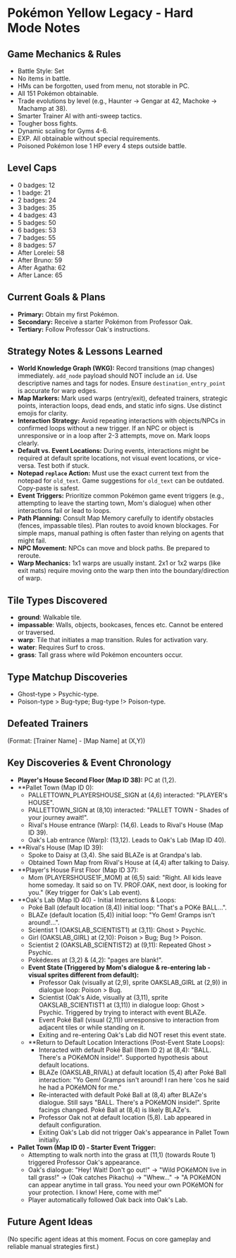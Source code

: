 # Pokémon Yellow Legacy - Hard Mode Notes

## Game Mechanics & Rules
- Battle Style: Set
- No items in battle.
- HMs can be forgotten, used from menu, not storable in PC.
- All 151 Pokémon obtainable.
- Trade evolutions by level (e.g., Haunter -> Gengar at 42, Machoke -> Machamp at 38).
- Smarter Trainer AI with anti-sweep tactics.
- Tougher boss fights.
- Dynamic scaling for Gyms 4-6.
- EXP. All obtainable without special requirements.
- Poisoned Pokémon lose 1 HP every 4 steps outside battle.

## Level Caps
- 0 badges: 12
- 1 badge: 21
- 2 badges: 24
- 3 badges: 35
- 4 badges: 43
- 5 badges: 50
- 6 badges: 53
- 7 badges: 55
- 8 badges: 57
- After Lorelei: 58
- After Bruno: 59
- After Agatha: 62
- After Lance: 65

## Current Goals & Plans
- **Primary:** Obtain my first Pokémon.
- **Secondary:** Receive a starter Pokémon from Professor Oak.
- **Tertiary:** Follow Professor Oak's instructions.

## Strategy Notes & Lessons Learned
- **World Knowledge Graph (WKG):** Record transitions (map changes) immediately. `add_node` payload should NOT include an `id`. Use descriptive names and tags for nodes. Ensure `destination_entry_point` is accurate for warp edges.
- **Map Markers:** Mark used warps (entry/exit), defeated trainers, strategic points, interaction loops, dead ends, and static info signs. Use distinct emojis for clarity.
- **Interaction Strategy:** Avoid repeating interactions with objects/NPCs in confirmed loops without a new trigger. If an NPC or object is unresponsive or in a loop after 2-3 attempts, move on. Mark loops clearly.
- **Default vs. Event Locations:** During events, interactions might be required at default sprite locations, not visual event locations, or vice-versa. Test both if stuck.
- **Notepad `replace` Action:** Must use the exact current text from the notepad for `old_text`. Game suggestions for `old_text` can be outdated. Copy-paste is safest.
- **Event Triggers:** Prioritize common Pokémon game event triggers (e.g., attempting to leave the starting town, Mom's dialogue) when other interactions fail or lead to loops.
- **Path Planning:** Consult Map Memory carefully to identify obstacles (fences, impassable tiles). Plan routes to avoid known blockages. For simple maps, manual pathing is often faster than relying on agents that might fail.
- **NPC Movement:** NPCs can move and block paths. Be prepared to reroute.
- **Warp Mechanics:** 1x1 warps are usually instant. 2x1 or 1x2 warps (like exit mats) require moving onto the warp then into the boundary/direction of warp.

## Tile Types Discovered
- **ground**: Walkable tile.
- **impassable**: Walls, objects, bookcases, fences etc. Cannot be entered or traversed.
- **warp**: Tile that initiates a map transition. Rules for activation vary.
- **water**: Requires Surf to cross.
- **grass**: Tall grass where wild Pokémon encounters occur.

## Type Matchup Discoveries
- Ghost-type > Psychic-type.
- Poison-type > Bug-type; Bug-type !> Poison-type.

## Defeated Trainers
(Format: [Trainer Name] - [Map Name] at (X,Y))

## Key Discoveries & Event Chronology
- **Player's House Second Floor (Map ID 38):** PC at (1,2).
- **Pallet Town (Map ID 0):
    - PALLETTOWN_PLAYERSHOUSE_SIGN at (4,6) interacted: "PLAYER's HOUSE".
    - PALLETTOWN_SIGN at (8,10) interacted: "PALLET TOWN - Shades of your journey await!".
    - Rival's House entrance (Warp): (14,6). Leads to Rival's House (Map ID 39).
    - Oak's Lab entrance (Warp): (13,12). Leads to Oak's Lab (Map ID 40).
- **Rival's House (Map ID 39):
    - Spoke to Daisy at (3,4). She said BLAZe is at Grandpa's lab.
    - Obtained Town Map from Rival's House at (4,4) after talking to Daisy.
- **Player's House First Floor (Map ID 37):
    - Mom (PLAYERSHOUSE1F_MOM) at (6,5) said: "Right. All kids leave home someday. It said so on TV. PROF.OAK, next door, is looking for you." (Key trigger for Oak's Lab event).
- **Oak's Lab (Map ID 40) - Initial Interactions & Loops:
    - Poké Ball (default location (8,4)) initial loop: "That's a POKé BALL...".
    - BLAZe (default location (5,4)) initial loop: "Yo Gem! Gramps isn't around!...".
    - Scientist 1 (OAKSLAB_SCIENTIST1) at (3,11): Ghost > Psychic.
    - Girl (OAKSLAB_GIRL) at (2,10): Poison > Bug; Bug !> Poison.
    - Scientist 2 (OAKSLAB_SCIENTIST2) at (9,11): Repeated Ghost > Psychic.
    - Pokédexes at (3,2) & (4,2): "pages are blank!".
    - **Event State (Triggered by Mom's dialogue & re-entering lab - visual sprites different from default):**
        - Professor Oak (visually at (2,9), sprite OAKSLAB_GIRL at (2,9)) in dialogue loop: Poison > Bug.
        - Scientist (Oak's Aide, visually at (3,11), sprite OAKSLAB_SCIENTIST1 at (3,11)) in dialogue loop: Ghost > Psychic. Triggered by trying to interact with event BLAZe.
        - Event Poké Ball (visual (2,11)) unresponsive to interaction from adjacent tiles or while standing on it.
        - Exiting and re-entering Oak's Lab did NOT reset this event state.
    - **Return to Default Location Interactions (Post-Event State Loops):
        - Interacted with default Poké Ball (Item ID 2) at (8,4): "BALL. There's a POKéMON inside!". Supported hypothesis about default locations.
        - BLAZe (OAKSLAB_RIVAL) at default location (5,4) after Poké Ball interaction: "Yo Gem! Gramps isn't around! I ran here 'cos he said he had a POKéMON for me."
        - Re-interacted with default Poké Ball at (8,4) after BLAZe's dialogue. Still says "BALL. There's a POKéMON inside!". Sprite facings changed. Poké Ball at (8,4) is likely BLAZe's.
        - Professor Oak not at default location (5,8). Lab appeared in default configuration.
        - Exiting Oak's Lab did not trigger Oak's appearance in Pallet Town initially.
- **Pallet Town (Map ID 0) - Starter Event Trigger:**
    - Attempting to walk north into the grass at (11,1) (towards Route 1) triggered Professor Oak's appearance.
    - Oak's dialogue: "Hey! Wait! Don't go out!" -> "Wild POKéMON live in tall grass!" -> (Oak catches Pikachu) -> "Whew..." -> "A POKéMON can appear anytime in tall grass. You need your own POKéMON for your protection. I know! Here, come with me!"
    - Player automatically followed Oak back into Oak's Lab.

## Future Agent Ideas
(No specific agent ideas at this moment. Focus on core gameplay and reliable manual strategies first.)